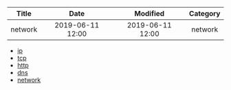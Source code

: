 | Title                | Date             | Modified         | Category          |
|:--------------------:|:----------------:|:----------------:|:-----------------:|
| network              | 2019-06-11 12:00 | 2019-06-11 12:00 | network            |


- [ip](协议/ip.md)
- [tcp](协议/tcp.md)
- [http](协议/http.md)
- [dns](协议/dns.md)
- [network](./network.md)

